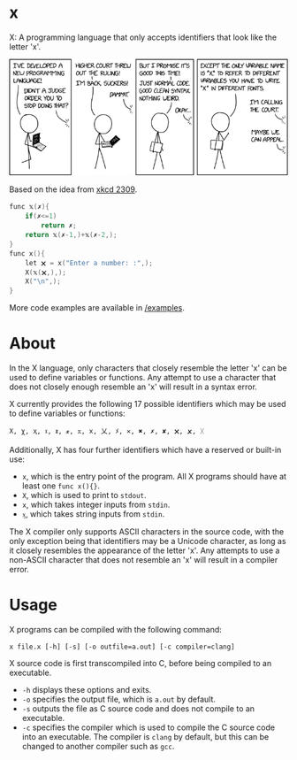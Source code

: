# x

X: A programming language that only accepts identifiers that look like the letter 'x'.


![xkcd 2309](x.png)

Based on the idea from [xkcd 2309](https://xkcd.com/2309/).

```c
func 𝕩(✗){
    if(✗<=1)
        return ✗;
    return 𝕩(✗-1,)+𝕩(✗-2,);
}
func x(){
    let 🗙 = х("Enter a number: :",);
    X(𝕩(🗙,),);
    X("\n",);
}
```
More code examples are available in [/examples](https://github.com/lduck11007/x/tree/master/examples).
# About
In the X language, only characters that closely resemble the letter 'x' can be used to define variables or functions. Any attempt to use a character that does not closely enough resemble an 'x' will result in a syntax error.

X currently provides the following 17 possible identifiers which may be used to define variables or functions:
```
Χ, χ, ҳ, 𝔵, 𝖝, 𝔁, 𝕩, 𝚡, 乂, ﾒ, ✕, ✖, ✗, ✘, 🗙, 🗴, ᚷ
```
Additionally, X has four further identifiers which have a reserved or built-in use:

 - `x`, which is the entry point of the program. All X programs should  have at least one `func x(){}`.
 - `X`, which is used to print to `stdout`.
 - `х`, which takes integer inputs from `stdin`.
 - `ӽ`, which takes string inputs from `stdin`.

The X compiler only supports ASCII characters in the source code, with the only exception being that identifiers may be a Unicode character, as long as it closely resembles the appearance of the letter 'x'. Any attempts to use a non-ASCII character that does not resemble an 'x' will result in a compiler error.

# Usage

X programs can be compiled with the following command:
```
x file.x [-h] [-s] [-o outfile=a.out] [-c compiler=clang]
```
X source code is first transcompiled into C, before being compiled to an executable.
- `-h` displays these options and exits.
- `-o` specifies the output file, which is `a.out` by default.
- `-s` outputs the file as C source code and does not compile to an executable.
- `-c` specifies the compiler which is used to compile the C source code into an executable. The compiler is `clang` by default, but this can be changed to another compiler such as `gcc`.
